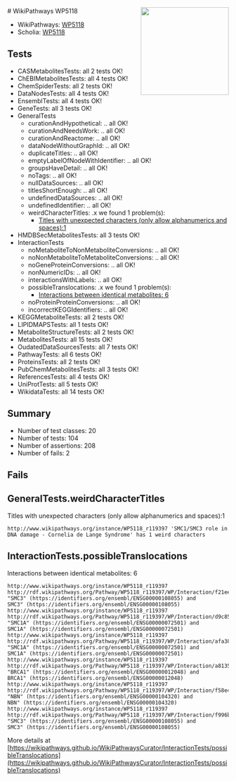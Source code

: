 <img style="float: right; width: 200px" src="https://upload.wikimedia.org/wikipedia/commons/thumb/8/83/Wplogo_with_text_500.png/640px-Wplogo_with_text_500.png" />
# WikiPathways WP5118

* WikiPathways: [WP5118](https://new.wikipathways.org/pathways/WP5118)
* Scholia: [WP5118](https://scholia.toolforge.org/wikipathways/WP5118)
## Tests
* CASMetabolitesTests: all 2 tests OK!
* ChEBIMetabolitesTests: all 4 tests OK!
* ChemSpiderTests: all 2 tests OK!
* DataNodesTests: all 4 tests OK!
* EnsemblTests: all 4 tests OK!
* GeneTests: all 3 tests OK!
* GeneralTests
    * curationAndHypothetical: .. all OK!
    * curationAndNeedsWork: .. all OK!
    * curationAndReactome: .. all OK!
    * dataNodeWithoutGraphId: .. all OK!
    * duplicateTitles: .. all OK!
    * emptyLabelOfNodeWithIdentifier: .. all OK!
    * groupsHaveDetail: .. all OK!
    * noTags: .. all OK!
    * nullDataSources: .. all OK!
    * titlesShortEnough: .. all OK!
    * undefinedDataSources: .. all OK!
    * undefinedIdentifier: .. all OK!
    * weirdCharacterTitles: .x we found 1 problem(s):
        * [Titles with unexpected characters (only allow alphanumerics and spaces):1](#fda87b3f)
* HMDBSecMetabolitesTests: all 3 tests OK!
* InteractionTests
    * noMetaboliteToNonMetaboliteConversions: .. all OK!
    * noNonMetaboliteToMetaboliteConversions: .. all OK!
    * noGeneProteinConversions: .. all OK!
    * nonNumericIDs: .. all OK!
    * interactionsWithLabels: .. all OK!
    * possibleTranslocations: .x we found 1 problem(s):
        * [Interactions between identical metabolites: 6](#d59038c9)
    * noProteinProteinConversions: .. all OK!
    * incorrectKEGGIdentifiers: .. all OK!
* KEGGMetaboliteTests: all 2 tests OK!
* LIPIDMAPSTests: all 1 tests OK!
* MetaboliteStructureTests: all 2 tests OK!
* MetabolitesTests: all 15 tests OK!
* OudatedDataSourcesTests: all 7 tests OK!
* PathwayTests: all 6 tests OK!
* ProteinsTests: all 2 tests OK!
* PubChemMetabolitesTests: all 3 tests OK!
* ReferencesTests: all 4 tests OK!
* UniProtTests: all 5 tests OK!
* WikidataTests: all 14 tests OK!


## Summary

* Number of test classes: 20
* Number of tests: 104
* Number of assertions: 208
* Number of fails: 2

## Fails

<a name="fda87b3f" />

## GeneralTests.weirdCharacterTitles

Titles with unexpected characters (only allow alphanumerics and spaces):1
```
http://www.wikipathways.org/instance/WP5118_r119397 'SMC1/SMC3 role in DNA damage - Cornelia de Lange Syndrome' has 1 weird characters
```

<a name="d59038c9" />

## InteractionTests.possibleTranslocations

Interactions between identical metabolites: 6
```
http://www.wikipathways.org/instance/WP5118_r119397 http://rdf.wikipathways.org/Pathway/WP5118_r119397/WP/Interaction/f21ee "SMC3" (https://identifiers.org/ensembl/ENSG00000108055) and 
SMC3" (https://identifiers.org/ensembl/ENSG00000108055)
http://www.wikipathways.org/instance/WP5118_r119397 http://rdf.wikipathways.org/Pathway/WP5118_r119397/WP/Interaction/d9c85 "SMC1A" (https://identifiers.org/ensembl/ENSG00000072501) and 
SMC1A" (https://identifiers.org/ensembl/ENSG00000072501)
http://www.wikipathways.org/instance/WP5118_r119397 http://rdf.wikipathways.org/Pathway/WP5118_r119397/WP/Interaction/afa38 "SMC1A" (https://identifiers.org/ensembl/ENSG00000072501) and 
SMC1A" (https://identifiers.org/ensembl/ENSG00000072501)
http://www.wikipathways.org/instance/WP5118_r119397 http://rdf.wikipathways.org/Pathway/WP5118_r119397/WP/Interaction/a8135 "BRCA1" (https://identifiers.org/ensembl/ENSG00000012048) and 
BRCA1" (https://identifiers.org/ensembl/ENSG00000012048)
http://www.wikipathways.org/instance/WP5118_r119397 http://rdf.wikipathways.org/Pathway/WP5118_r119397/WP/Interaction/f58e4 "NBN" (https://identifiers.org/ensembl/ENSG00000104320) and 
NBN" (https://identifiers.org/ensembl/ENSG00000104320)
http://www.wikipathways.org/instance/WP5118_r119397 http://rdf.wikipathways.org/Pathway/WP5118_r119397/WP/Interaction/f996b "SMC3" (https://identifiers.org/ensembl/ENSG00000108055) and 
SMC3" (https://identifiers.org/ensembl/ENSG00000108055)
```

More details at [https://wikipathways.github.io/WikiPathwaysCurator/InteractionTests/possibleTranslocations](https://wikipathways.github.io/WikiPathwaysCurator/InteractionTests/possibleTranslocations)

